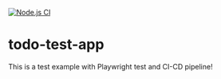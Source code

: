 [![Node.js CI](https://github.com/ivanmarinoff/todo-test-app/actions/workflows/pipeline.yml/badge.svg)](https://github.com/ivanmarinoff/todo-test-app/actions/workflows/pipeline.yml)

# todo-test-app
This is a test example with Playwright test and CI-CD pipeline!
